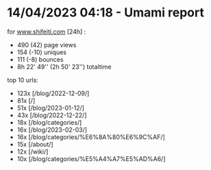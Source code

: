 # 14/04/2023 04:18 - Umami report
for www.shifeiti.com [24h] :

 - 490 (42) page views
 - 154 (-10) uniques
 - 111 (-8) bounces
 - 8h 22' 49'' (2h 50' 23'') totaltime


top 10 urls:
 - 123x [/blog/2022-12-09/]
 - 81x [/]
 - 51x [/blog/2023-01-12/]
 - 43x [/blog/2022-12-22/]
 - 18x [/blog/categories/]
 - 16x [/blog/2023-02-03/]
 - 16x [/blog/categories/%E6%8A%80%E6%9C%AF/]
 - 15x [/about/]
 - 12x [/wiki/]
 - 10x [/blog/categories/%E5%A4%A7%E5%AD%A6/]


